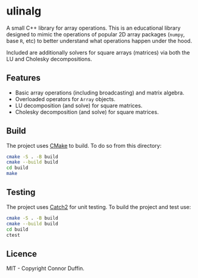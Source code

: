 # ulinalg

A small C++ library for array operations. This is an educational library designed to mimic the operations of popular 2D array packages (`numpy`, base `R`, etc) to better understand what operations happen under the hood.

Included are additionally solvers for square arrays (matrices) via both the LU and Cholesky decompositions.

## Features

- Basic array operations (including broadcasting) and matrix algebra.
- Overloaded operators for `Array` objects.
- LU decomposition (and solve) for square matrices.
- Cholesky decomposition (and solve) for square matrices.

## Build

The project uses [CMake](https://cmake.org/) to build. To do so from this directory:

```bash
cmake -S . -B build
cmake --build build
cd build
make
```

## Testing

The project uses [Catch2](https://github.com/catchorg/Catch2) for unit testing. To build the project and test use:

```bash
cmake -S . -B build
cmake --build build
cd build
ctest
```

## Licence

MIT - Copyright Connor Duffin.
